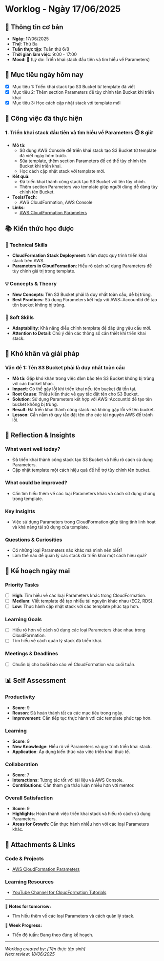 # Worklog - Ngày 17/06/2025

## 📅 Thông tin cơ bản
- **Ngày**: 17/06/2025
- **Thứ**: Thứ Ba
- **Tuần thực tập**: Tuần thứ 6/8
- **Thời gian làm việc**: 9:00 - 17:00
- **Mood**: 🚀 (Lý do: Triển khai stack đầu tiên và tìm hiểu về Parameters)

## 🎯 Mục tiêu ngày hôm nay
- [x] Mục tiêu 1: Triển khai stack tạo S3 Bucket từ template đã viết
- [x] Mục tiêu 2: Thêm section Parameters để tùy chỉnh tên Bucket khi triển khai
- [x] Mục tiêu 3: Học cách cập nhật stack với template mới

## 💼 Công việc đã thực hiện

### 1. Triển khai stack đầu tiên và tìm hiểu về Parameters ⏱️ 8 giờ
- **Mô tả**: 
  - Sử dụng AWS Console để triển khai stack tạo S3 Bucket từ template đã viết ngày hôm trước.
  - Sửa template, thêm section Parameters để có thể tùy chỉnh tên Bucket khi triển khai.
  - Học cách cập nhật stack với template mới.
- **Kết quả**: 
  - Đã triển khai thành công stack tạo S3 Bucket với tên tùy chỉnh.
  - Thêm section Parameters vào template giúp người dùng dễ dàng tùy chỉnh tên Bucket.
- **Tools/Tech**: 
  - AWS CloudFormation, AWS Console
- **Links**: 
  - [AWS CloudFormation Parameters](https://docs.aws.amazon.com/AWSCloudFormation/latest/UserGuide/parameters-section.html)

## 📚 Kiến thức học được

### 🔧 Technical Skills
- **CloudFormation Stack Deployment**: Nắm được quy trình triển khai stack trên AWS.
- **Parameters in CloudFormation**: Hiểu rõ cách sử dụng Parameters để tùy chỉnh giá trị trong template.

### 💡 Concepts & Theory
- **New Concepts**: Tên S3 Bucket phải là duy nhất toàn cầu, dễ bị trùng.
- **Best Practices**: Sử dụng Parameters kết hợp với AWS::AccountId để tạo tên bucket không bị trùng.

### 🤝 Soft Skills
- **Adaptability**: Khả năng điều chỉnh template để đáp ứng yêu cầu mới.
- **Attention to Detail**: Chú ý đến các thông số cần thiết khi triển khai stack.

## 🚧 Khó khăn và giải pháp

### Vấn đề 1: Tên S3 Bucket phải là duy nhất toàn cầu
- **Mô tả**: Gặp khó khăn trong việc đảm bảo tên S3 Bucket không bị trùng với các bucket khác.
- **Impact**: Có thể gây lỗi khi triển khai nếu tên bucket đã tồn tại.
- **Root Cause**: Thiếu kiến thức về quy tắc đặt tên cho S3 Bucket.
- **Solution**: Sử dụng Parameters kết hợp với AWS::AccountId để tạo tên bucket không bị trùng.
- **Result**: Đã triển khai thành công stack mà không gặp lỗi về tên bucket.
- **Lesson**: Cần nắm rõ quy tắc đặt tên cho các tài nguyên AWS để tránh lỗi.

## 🤔 Reflection & Insights

### What went well today?
- Đã triển khai thành công stack tạo S3 Bucket và hiểu rõ cách sử dụng Parameters.
- Cập nhật template một cách hiệu quả để hỗ trợ tùy chỉnh tên bucket.

### What could be improved?
- Cần tìm hiểu thêm về các loại Parameters khác và cách sử dụng chúng trong template.

### Key Insights
- Việc sử dụng Parameters trong CloudFormation giúp tăng tính linh hoạt và khả năng tái sử dụng của template.

### Questions & Curiosities
- Có những loại Parameters nào khác mà mình nên biết?
- Làm thế nào để quản lý các stack đã triển khai một cách hiệu quả?

## 📅 Kế hoạch ngày mai

### Priority Tasks
- [ ] **High**: Tìm hiểu về các loại Parameters khác trong CloudFormation.
- [ ] **Medium**: Viết template để tạo nhiều tài nguyên khác nhau (EC2, RDS).
- [ ] **Low**: Thực hành cập nhật stack với các template phức tạp hơn.

### Learning Goals
- [ ] Hiểu rõ hơn về cách sử dụng các loại Parameters khác nhau trong CloudFormation.
- [ ] Tìm hiểu về cách quản lý stack đã triển khai.

### Meetings & Deadlines
- [ ] Chuẩn bị cho buổi báo cáo về CloudFormation vào cuối tuần.

## 📊 Self Assessment

### Productivity
- **Score**: 9
- **Reason**: Đã hoàn thành tất cả các mục tiêu trong ngày.
- **Improvement**: Cần tiếp tục thực hành với các template phức tạp hơn.

### Learning
- **Score**: 9
- **New Knowledge**: Hiểu rõ về Parameters và quy trình triển khai stack.
- **Application**: Áp dụng kiến thức vào việc triển khai thực tế.

### Collaboration
- **Score**: 7
- **Interactions**: Tương tác tốt với tài liệu và AWS Console.
- **Contributions**: Cần tham gia thảo luận nhiều hơn với mentor.

### Overall Satisfaction
- **Score**: 9
- **Highlights**: Hoàn thành việc triển khai stack và hiểu rõ cách sử dụng Parameters.
- **Areas for Growth**: Cần thực hành nhiều hơn với các loại Parameters khác.

## 📎 Attachments & Links

### Code & Projects
- [AWS CloudFormation Parameters](https://docs.aws.amazon.com/AWSCloudFormation/latest/UserGuide/parameters-section.html)

### Learning Resources
- [YouTube Channel for CloudFormation Tutorials](https://www.youtube.com/results?search_query=aws+cloudformation)

---

**📝 Notes for tomorrow:**
- Tìm hiểu thêm về các loại Parameters và cách quản lý stack.

**🎯 Week Progress:**
- Tiến độ tuần: Đang theo đúng kế hoạch.

---
*Worklog created by: [Tên thực tập sinh]*  
*Next review: 18/06/2025*
